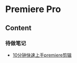 # Premiere Pro


## Content



### 待做笔记

- [10分钟快速上手premiere剪辑](https://www.bilibili.com/video/BV1h7411U7BX)